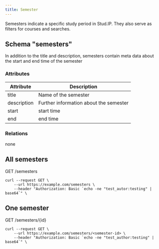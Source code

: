 ```yaml
---
title: Semester
---
```


Semesters indicate a specific study period in Stud.IP.
They also serve as filters for courses and searches.

## Schema "semesters"

In addition to the title and description, semesters contain meta data about the start and end time of the semester
### Attributes

Attribute | Description
-------- | ------------
title | Name of the semester
description | Further information about the semester
start | start time
end | end time

### Relations

none

## All semesters
   GET /semesters

   ```shell
   curl --request GET \
       --url https://example.com/semesters \
       --header "Authorization: Basic `echo -ne "test_autor:testing" | base64`" \
   ```

## One semester
   GET /semesters/{id}

   ```shell
   curl --request GET \
       --url https://example.com/semesters/<semester-id> \
       --header "Authorization: Basic `echo -ne "test_author:testing" | base64`" \
   ```
